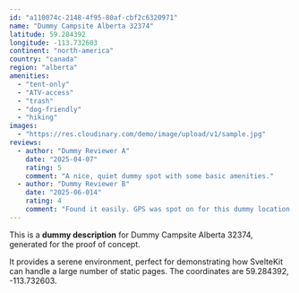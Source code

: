 ```yaml
---
id: "a110074c-2148-4f95-80af-cbf2c6320971"
name: "Dummy Campsite Alberta 32374"
latitude: 59.284392
longitude: -113.732603
continent: "north-america"
country: "canada"
region: "alberta"
amenities:
  - "tent-only"
  - "ATV-access"
  - "trash"
  - "dog-friendly"
  - "hiking"
images:
  - "https://res.cloudinary.com/demo/image/upload/v1/sample.jpg"
reviews:
  - author: "Dummy Reviewer A"
    date: "2025-04-07"
    rating: 5
    comment: "A nice, quiet dummy spot with some basic amenities."
  - author: "Dummy Reviewer B"
    date: "2025-06-014"
    rating: 4
    comment: "Found it easily. GPS was spot on for this dummy location."
---
```


This is a **dummy description** for Dummy Campsite Alberta 32374, generated for the proof of concept.

It provides a serene environment, perfect for demonstrating how SvelteKit can handle a large number of static pages. The coordinates are 59.284392, -113.732603.
